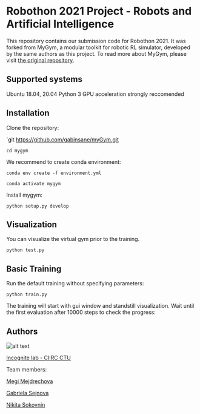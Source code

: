 # Robothon 2021 Project - Robots and Artificial Intelligence 

This repository contains our submission code for Robothon 2021. It was forked from MyGym, a modular toolkit for robotic RL simulator, developed by the same authors as this project. To read more about MyGym, please visit [the original repository](https://github.com/incognite-lab/myGym).


## Supported systems

Ubuntu 18.04, 20.04
Python 3
GPU acceleration strongly reccomended



## Installation

Clone the repository:

`git https://github.com/gabinsane/myGym.git

`cd mygym`

We recommend to create conda environment:

`conda env create -f environment.yml`

`conda activate mygym`

Install mygym:

`python setup.py develop`


## Visualization

You can visualize the virtual gym prior to the training.

`python test.py`


## Basic Training

Run the default training without specifying parameters:

`python train.py`

The training will start with gui window and standstill visualization. Wait until the first evaluation after 10000 steps to check the progress: 



## Authors


![alt text](myGym/images/incognitelogo.png "test_work")


[Incognite lab - CIIRC CTU](https://incognite.ciirc.cvut.cz) 

Team members:

[Megi Mejdrechova](https://www.linkedin.com/in/megi-mejdrechova)

[Gabriela Sejnova](https://kognice.wixsite.com/vavrecka)

[Nikita Sokovnin](https://kognice.wixsite.com/vavrecka)
